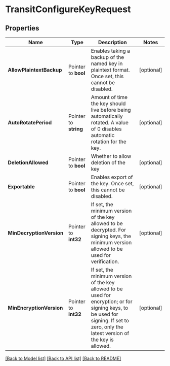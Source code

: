 # TransitConfigureKeyRequest


## Properties

Name | Type | Description | Notes
------------ | ------------- | ------------- | -------------
**AllowPlaintextBackup** | Pointer to **bool** | Enables taking a backup of the named key in plaintext format. Once set, this cannot be disabled. | [optional] 
**AutoRotatePeriod** | Pointer to **string** | Amount of time the key should live before being automatically rotated. A value of 0 disables automatic rotation for the key. | [optional] 
**DeletionAllowed** | Pointer to **bool** | Whether to allow deletion of the key | [optional] 
**Exportable** | Pointer to **bool** | Enables export of the key. Once set, this cannot be disabled. | [optional] 
**MinDecryptionVersion** | Pointer to **int32** | If set, the minimum version of the key allowed to be decrypted. For signing keys, the minimum version allowed to be used for verification. | [optional] 
**MinEncryptionVersion** | Pointer to **int32** | If set, the minimum version of the key allowed to be used for encryption; or for signing keys, to be used for signing. If set to zero, only the latest version of the key is allowed. | [optional] 





[[Back to Model list]](../README.md#documentation-for-models) [[Back to API list]](../README.md#documentation-for-api-endpoints) [[Back to README]](../README.md)


